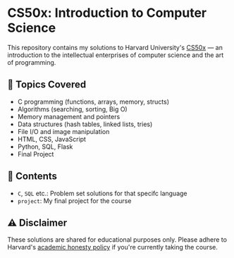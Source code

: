 # CS50x: Introduction to Computer Science

This repository contains my solutions to Harvard University's [CS50x](https://cs50.harvard.edu/x/) — an introduction to the intellectual enterprises of computer science and the art of programming.

## 🧠 Topics Covered
- C programming (functions, arrays, memory, structs)
- Algorithms (searching, sorting, Big O)
- Memory management and pointers
- Data structures (hash tables, linked lists, tries)
- File I/O and image manipulation
- HTML, CSS, JavaScript
- Python, SQL, Flask
- Final Project

## 📁 Contents
- `C`, `SQL` etc.: Problem set solutions for that specifc language
- `project`: My final project for the course

## ⚠️ Disclaimer
These solutions are shared for educational purposes only. Please adhere to Harvard's [academic honesty policy](https://cs50.harvard.edu/x/honesty/) if you're currently taking the course.
